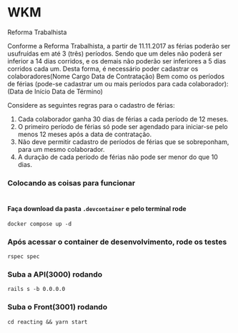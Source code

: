 # WKM
Reforma Trabalhista

Conforme a Reforma Trabalhista, a partir de 11.11.2017 as férias poderão ser usufruídas em até 3 (três) períodos.
Sendo que um deles não poderá ser inferior a 14 dias corridos, e os demais não poderão ser inferiores a 5 dias corridos cada um.
Desta forma, é necessário poder cadastrar os colaboradores(Nome Cargo Data de Contratação)
Bem como os períodos de férias (pode-se cadastrar um ou mais períodos para cada colaborador): (Data de Início Data de Término)

Considere as seguintes regras para o cadastro de férias:
1. Cada colaborador ganha 30 dias de férias a cada período de 12 meses.
2. O primeiro período de férias só pode ser agendado para iniciar-se pelo menos 12 meses após a data de contratação.
3. Não deve permitir cadastro de períodos de férias que se sobreponham, para um mesmo colaborador.
4. A duração de cada período de férias não pode ser menor do que 10 dias.


### Colocando as coisas para funcionar
#

#### Faça download da pasta `.devcontainer` e pelo terminal rode
```docker compose up -d```

### Após acessar o container de desenvolvimento, rode os testes
```rspec spec```

### Suba a API(3000) rodando
```rails s -b 0.0.0.0```

### Suba o Front(3001) rodando
```cd reacting && yarn start```